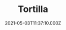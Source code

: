 ---
date: 2021-05-03T11:37:10.000Z
title: Tortilla
latitude: 51.48795015540871
longitude: 0.2835440518372283
category: checkin
---